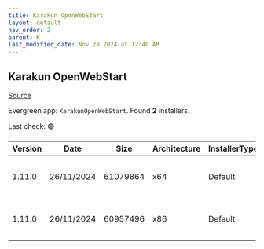 ```yaml
---
title: Karakun OpenWebStart
layout: default
nav_order: 2
parent: K
last_modified_date: Nov 28 2024 at 12:40 AM
---
```


## Karakun OpenWebStart

[Source](https://openwebstart.com/ows/)

Evergreen app: `KarakunOpenWebStart`. Found **2** installers.

Last check: 🟢

| Version | Date       | Size     | Architecture | InstallerType | Type | URI                                                                                                                                                                                                            |
| ------- | ---------- | -------- | ------------ | ------------- | ---- | -------------------------------------------------------------------------------------------------------------------------------------------------------------------------------------------------------------- |
| 1.11.0  | 26/11/2024 | 61079864 | x64          | Default       | exe  | [https://github.com/karakun/OpenWebStart/releases/download/v1.11.0/OpenWebStart_windows-x64_1_11_0.exe](https://github.com/karakun/OpenWebStart/releases/download/v1.11.0/OpenWebStart_windows-x64_1_11_0.exe) |
| 1.11.0  | 26/11/2024 | 60957496 | x86          | Default       | exe  | [https://github.com/karakun/OpenWebStart/releases/download/v1.11.0/OpenWebStart_windows-x32_1_11_0.exe](https://github.com/karakun/OpenWebStart/releases/download/v1.11.0/OpenWebStart_windows-x32_1_11_0.exe) |
